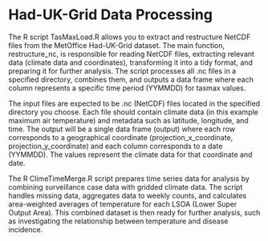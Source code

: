 # Had-UK-Grid Data Processing

The R script TasMaxLoad.R allows you to extract and restructure NetCDF files from the MetOffice Had-UK-Grid dataset. The main function, restructure_nc, is responsible for reading NetCDF files, extracting relevant data (climate data and coordinates), transforming it into a tidy format, and preparing it for further analysis. The script processes all .nc files in a specified directory, combines them, and outputs a data frame where each column represents a specific time period (YYMMDD) for tasmax values.

The input files are expected to be .nc (NetCDF) files located in the specified directory you choose. Each file should contain climate data (in this example maximum air temperature) and metadata such as latitude, longitude, and time. The output will be a single data frame (output) where each row corresponds to a geographical coordinate (projection_x_coordinate, projection_y_coordinate) and each column corresponds to a date (YYMMDD). The values represent the climate data for that coordinate and date.

The R ClimeTimeMerge.R script prepares time series data for analysis by combining surveillance case data with gridded climate data. The script handles missing data, aggregates data to weekly counts, and calculates area-weighted averages of temperature for each LSOA (Lower Super Output Area). This combined dataset is then ready for further analysis, such as investigating the relationship between temperature and disease incidence.

